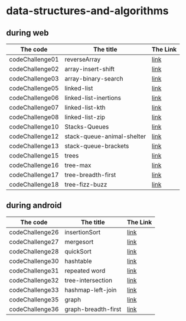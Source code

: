 # data-structures-and-algorithms

## during web

|The code | The title | The Link |
|---------|-----------|----------|
|codeChallenge01|reverseArray|[link](./array-reverse/array-reverse.md)|
|codeChallenge02|array-insert-shift|[link](./array-insert-shift/README.md)|
|codeChallenge03|array-binary-search|[link](./codeChallenge3/README.md)|
|codeChallenge05|linked-list|[link](./linked-list/README.md)|
|codeChallenge06|linked-list-inertions|[link](./linked-list-insertions/README.md)|
|codeChallenge07|linked-list-kth|[link](./linked-list-kth/README.md)|
|codeChallenge08|linked-list-zip|[link](./linked-list-zip/README.md)|
|codeChallenge10|Stacks-Queues|[link](./queueAndStack/ReadMe.md)|
|codeChallenge12|stack-queue-animal-shelter|[link](./stack-queue-animal-shelter/README.md)|
|codeChallenge13|stack-queue-brackets|[link](./stack-queue-brackets/README.md)|
|codeChallenge15|trees|[link](./trees/README.md)|
|codeChallenge16|tree-max|[link](./tree-max/README.md)|
|codeChallenge17|tree-breadth-first|[link](./tree-breadth-first/README.md)|
|codeChallenge18|tree-fizz-buzz|[link](./tree-fizz-buzz/README.md)|



## during android 
|The code | The title | The Link |
|---------|-----------|----------|
|codeChallenge26|insertionSort|[link](./insertionSort/README.md)|
|codeChallenge27|mergesort|[link](./mergesort/README.md)|
|codeChallenge28|quickSort|[link](./quickSort/README.md)|
|codeChallenge30|hashtable|[link](./hashtable/README.md)|
|codeChallenge31|repeated word|[link](./repeated-word/README.md)|
|codeChallenge32|tree-intersection|[link](./tree-intersection/README.md)|
|codeChallenge33|hashmap-left-join|[link](./hashmap-left-join/README.md)|
|codeChallenge35|graph|[link](./graph/README.md)|
|codeChallenge36|graph-breadth-first|[link](./graph-breadth-first/README.md)|

